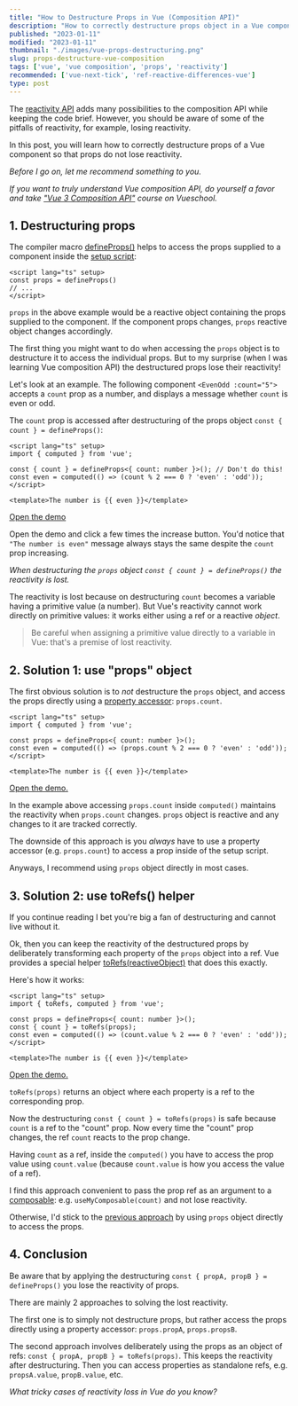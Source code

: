 ```yaml
---
title: "How to Destructure Props in Vue (Composition API)"
description: "How to correctly destructure props object in a Vue component while maintaining the reactivity."  
published: "2023-01-11"
modified: "2023-01-11"
thumbnail: "./images/vue-props-destructuring.png"
slug: props-destructure-vue-composition
tags: ['vue', 'vue composition', 'props', 'reactivity']
recommended: ['vue-next-tick', 'ref-reactive-differences-vue']
type: post
---
```


The [reactivity API](https://vuejs.org/api/reactivity-core.html) adds many possibilities to the composition API while keeping the code brief. However, you should be aware of some of the pitfalls of reactivity, for example, losing reactivity.  

In this post, you will learn how to correctly destructure props of a Vue component so that props do not lose reactivity.  

*Before I go on, let me recommend something to you.* 

*If you want to truly understand Vue composition API, do yourself a favor and take ["Vue 3 Composition API"](https://vueschool.io/courses/vue-3-composition-api?friend=dmitripavlutin) course on Vueschool.*

## 1. Destructuring props

The compiler macro [defineProps()](https://vuejs.org/api/sfc-script-setup.html#defineprops-defineemits) helps to access the props supplied to a component inside the [setup script](https://vuejs.org/api/sfc-script-setup.html):

```vue
<script lang="ts" setup>
const props = defineProps()
// ...
</script>
```

`props` in the above example would be a reactive object containing the props supplied to the component. If the component props changes, `props` reactive object changes accordingly.  

The first thing you might want to do when accessing the `props` object is to destructure it to access the individual props. But to my surprise (when I was learning Vue composition API) the destructured props lose their reactivity!

Let's look at an example. The following component `<EvenOdd :count="5">` accepts a `count` prop as a number, and displays a message whether `count` is even or odd.  

The `count` prop is accessed after destructuring of the props object `const { count } = defineProps()`:

```vue{3}
<script lang="ts" setup>
import { computed } from 'vue';

const { count } = defineProps<{ count: number }>(); // Don't do this!
const even = computed(() => (count % 2 === 0 ? 'even' : 'odd'));
</script>

<template>The number is {{ even }}</template>
```

[Open the demo](https://stackblitz.com/edit/vue-props-lost-reactivity?file=src%2FApp.vue,src%2Fcomponents%2FEvenOdd.vue&terminal=dev)

Open the demo and click a few times the increase button. You'd notice that `"The number is even"` message always stays the same despite the `count` prop increasing.  

*When destructuring the `props` object `const { count } = defineProps()` the reactivity is lost.*  

The reactivity is lost because on destructuring `count` becomes a variable having a primitive value (a number). But Vue's reactivity cannot work directly on primitive values: it works either using a ref or a reactive *object*.  

> Be careful when assigning a primitive value directly to a variable in Vue: that's a premise of lost reactivity.  

## 2. Solution 1: use "props" object

The first obvious solution is to *not* destructure the `props` object, and access the props directly using a [property accessor](/access-object-properties-javascript/#1-dot-property-accessor): `props.count`.  

```vue {3}
<script lang="ts" setup>
import { computed } from 'vue';

const props = defineProps<{ count: number }>();
const even = computed(() => (props.count % 2 === 0 ? 'even' : 'odd'));
</script>

<template>The number is {{ even }}</template>
```
[Open the demo.](https://stackblitz.com/edit/vue-props-lost-reactivity-thnfvm?file=src%2FApp.vue,src%2Fcomponents%2FEvenOdd.vue&terminal=dev)

In the example above accessing `props.count` inside `computed()` maintains the reactivity when `props.count` changes. `props` object is reactive and any changes to it are tracked correctly.  

The downside of this approach is you *always* have to use a property accessor (e.g. `props.count`) to access a prop inside of the setup script. 

Anyways, I recommend using `props` object directly in most cases.  

## 3. Solution 2: use toRefs() helper

If you continue reading I bet you're big a fan of destructuring and cannot live without it.  

Ok, then you can keep the reactivity of the destructured props by deliberately transforming each property of the `props` object into a ref. Vue provides a special helper [toRefs(reactiveObject)](https://vuejs.org/api/reactivity-utilities.html#torefs) that does this exactly.  

Here's how it works:

```vue {4}
<script lang="ts" setup>
import { toRefs, computed } from 'vue';

const props = defineProps<{ count: number }>();
const { count } = toRefs(props);
const even = computed(() => (count.value % 2 === 0 ? 'even' : 'odd'));
</script>

<template>The number is {{ even }}</template>
```
[Open the demo.](https://stackblitz.com/edit/vue-props-lost-reactivity-z5fi4s?file=src%2FApp.vue,src%2Fcomponents%2FEvenOdd.vue&terminal=dev)

`toRefs(props)` returns an object where each property is a ref to the corresponding prop.  

Now the destructuring `const { count } = toRefs(props)` is safe because `count` is a ref to the "count" prop. Now every time the "count" prop changes, the ref `count` reacts to the prop change.  

Having `count` as a ref, inside the `computed()` you have to access the prop value using `count.value` (because `count.value` is how you access the value of a ref).   

I find this approach convenient to pass the prop ref as an argument to a [composable](https://vuejs.org/guide/reusability/composables.html#mouse-tracker-example): e.g. `useMyComposable(count)` and not lose reactivity.  

Otherwise, I'd stick to the [previous approach](#2-solution-1-use-props-object) by using `props` object directly to access the props.   

## 4. Conclusion

Be aware that by applying the destructuring `const { propA, propB } = defineProps()` you lose the reactivity of props.  

There are mainly 2 approaches to solving the lost reactivity.  

The first one is to simply not destructure props, but rather access the props directly using a property accessor: `props.propA`, `props.propsB`.  

The second approach involves deliberately using the props as an object of refs: `const { propA, propB } = toRefs(props)`. This keeps the reactivity after destructuring. Then you can access properties as standalone refs, e.g. `propsA.value`, `propB.value`, etc.  

*What tricky cases of reactivity loss in Vue do you know?*